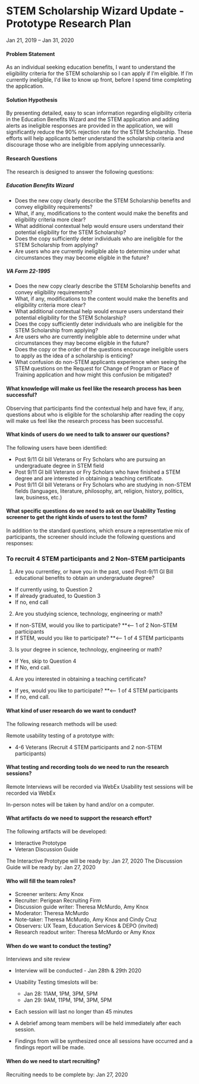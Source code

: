 # STEM Scholarship Wizard Update - Prototype Research Plan

Jan 21, 2019 – Jan 31, 2020


#### Problem Statement 
As an individual seeking education benefits, I want to understand the eligibility criteria for the STEM scholarship so I can apply if I'm eligible.  If I’m currently ineligible, I'd like to know up front, before I spend time completing the application. 

#### Solution Hypothesis
By presenting detailed, easy to scan information regarding eligibility criteria in the Education Benefits Wizard and the STEM application and adding alerts as ineligible responses are provided in the application, we will significantly reduce the 90% rejection rate for the STEM Scholarship.  These efforts will help applicants better understand the scholarship criteria and discourage those who are ineligible from applying unnecessarily.

#### Research Questions

The research is designed to answer the following questions:

##### Education Benefits Wizard
* Does the new copy clearly describe the STEM Scholarship benefits and convey eligibility requirements?
* What, if any, modifications to the content would make the benefits and eligibility criteria more clear?
* What additional contextual help would ensure users understand their potential eligibility for the STEM Scholarship?
* Does the copy sufficiently deter individuals who are ineligible for the STEM Scholarship from applying?
* Are users who are currently ineligible able to determine under what circumstances they may become eligible in the future?

##### VA Form 22-1995
* Does the new copy clearly describe the STEM Scholarship benefits and convey eligibility requirements?
* What, if any, modifications to the content would make the benefits and eligibility criteria more clear?
* What additional contextual help would ensure users understand their potential eligibility for the STEM Scholarship?
* Does the copy sufficiently deter individuals who are ineligible for the STEM Scholarship from applying?
* Are users who are currently ineligible able to determine under what circumstances they may become eligible in the future?
* Does the copy or the order of the questions encourage ineligible users to apply as the idea of a scholarship is enticing?
*	What confusion do non-STEM applicants experience when seeing the STEM questions on the Request for Change of Program or Place of Training application and how might this confusion be mitigated?


#### What knowledge will make us feel like the research process has been successful?

Observing that participants find the contextual help and have few, if any, questions about who is eligible for the scholarship after reading the copy will make us feel like the research process has been successful.

#### What kinds of users do we need to talk to answer our questions?

The following users have been identified:
*	Post 9/11 GI bill Veterans or Fry Scholars who are pursuing an undergraduate degree in STEM field
* Post 9/11 GI bill Veterans or Fry Scholars who have finished a STEM degree and are interested in obtaining a teaching certificate.
*	Post 9/11 GI bill Veterans or Fry Scholars who are studying in non-STEM fields (languages, literature, philosophy, art, religion, history, politics, law, business, etc.)

#### What specific questions do we need to ask on our Usability Testing screener to get the right kinds of users to test the form?

In addition to the standard questions, which ensure a representative mix of participants, the screener should include the following questions and responses:

### To recruit 4 STEM participants and 2 Non-STEM participants
1.	Are you currentley, or have you in the past, used Post-9/11 GI Bill educational benefits to obtain an undergraduate degree?
  * If currently using, to Question 2
  * If already graduated, to Question 3
  * If no, end call 
2.	Are you studying science, technology, engineering or math?
  * If non-STEM, would you like to participate? **<-- 1 of 2 Non-STEM participants
  * If STEM, would you like to participate?   **<-- 1 of 4 STEM participants
3.	Is your degree in science, technology, engineering or math?
  * If Yes, skip to Question 4   
  * If No, end call.
4.	Are you interested in obtaining a teaching certificate?
  * If yes, would you like to participate? **<-- 1 of 4 STEM participants
  * If no, end call.

#### What kind of user research do we want to conduct?

The following research methods will be used:

Remote usability testing of a prototype with:
*	4-6 Veterans (Recruit 4 STEM participants and 2 non-STEM participants)


#### What testing and recording tools do we need to run the research sessions?

Remote Interviews will be recorded via WebEx Usability test sessions will be recorded via WebEx 

In-person notes will be taken by hand and/or on a computer.

#### What artifacts do we need to support the research effort?

The following artifacts will be developed:
* Interactive Prototype
*	Veteran Discussion Guide  

The Interactive Prototype will be ready by: Jan 27, 2020
The Discussion Guide will be ready by: Jan 27, 2020


#### Who will fill the team roles?
* Screener writers: Amy Knox
* Recruiter: Perigean Recruiting Firm
* Discussion guide writer: Theresa McMurdo, Amy Knox
* Moderator: Theresa McMurdo
* Note-taker: Theresa McMurdo, Amy Knox and Cindy Cruz
* Observers: UX Team, Education Services & DEPO (invited)
* Research readout writer: Theresa McMurdo or Amy Knox

#### When do we want to conduct the testing?

Interviews and site review
*	Interview will be conducted - Jan 28th & 29th 2020
*	Usability Testing timeslots will be: 
     * Jan 28: 11AM, 1PM, 3PM, 5PM 
     * Jan 29: 9AM, 11PM, 1PM, 3PM, 5PM 

*	Each session will last no longer than 45 minutes
*	A debrief among team members will be held immediately after each session.
*	Findings from will be synthesized once all sessions have occurred and a findings report will be made.

#### When do we need to start recruiting?

Recruiting needs to be complete by: Jan 27, 2020
